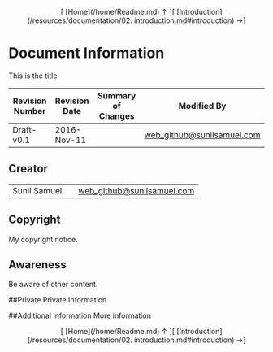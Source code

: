<!--autoheader--><p align='center'>&nbsp;&nbsp;&nbsp;&nbsp;&nbsp;[ [Home](/home/Readme.md) &uarr; ][ [Introduction](/resources/documentation/02. introduction.md#introduction) &rarr;]</p><!--/autoheader-->
# Document Information
This is the title

|Revision Number | Revision Date | Summary of Changes | Modified By|
--------------- | ------------- | ------------------ | -----------|
|Draft-v0.1 | 2016-Nov-11 | | web_github@sunilsamuel.com|

## Creator
|                         |                    |                     |
|-------------------------| -------------------| --------------------|
|Sunil Samuel| | web_github@sunilsamuel.com|

## Copyright
My copyright notice.

## Awareness
Be aware of other content.

##Private
Private Information

##Additional Information
More information
<!--autoheader--><p align='center'>&nbsp;&nbsp;&nbsp;&nbsp;&nbsp;[ [Home](/home/Readme.md) &uarr; ][ [Introduction](/resources/documentation/02. introduction.md#introduction) &rarr;]</p><!--/autoheader-->